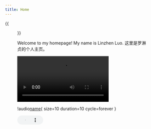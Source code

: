 ```yaml
---
title: Home
---
```


{{<figure src="/media/D.JPG" title="This is me, which is me (我就是我，不一样的烟火)" width="450">}}

Welcome to my homepage! My name is Linzhen Luo. 
这里是罗淋贞的个人主页。

![audio](/media/NeilAvenue.mp4)

!audio[name](/media/NeilAvenue.mp4){ size=10 duration=10 cycle=forever }

<audio controls="" style="width: 20%; height: 30px;">
  <source src="/media/NeilAvenue.mp4">
  Your browser does not support the audio element.
</audio>